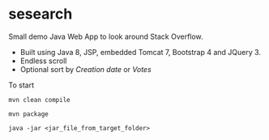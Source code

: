 # sesearch

Small demo Java Web App to look around Stack Overflow. 
- Built using Java 8, JSP, embedded Tomcat 7, Bootstrap 4 and JQuery 3.
- Endless scroll
- Optional sort by _Creation date_ or _Votes_

To start

```
mvn clean compile
```

```
mvn package
```

```
java -jar <jar_file_from_target_folder>
```
